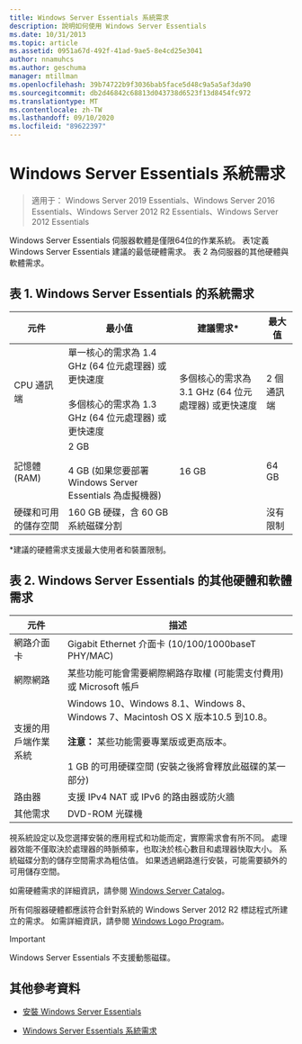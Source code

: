 ```yaml
---
title: Windows Server Essentials 系統需求
description: 說明如何使用 Windows Server Essentials
ms.date: 10/31/2013
ms.topic: article
ms.assetid: 0951a67d-492f-41ad-9ae5-8e4cd25e3041
author: nnamuhcs
ms.author: geschuma
manager: mtillman
ms.openlocfilehash: 39b74722b9f3036bab5face5d48c9a5a5af3da90
ms.sourcegitcommit: db2d46842c68813d043738d6523f13d8454fc972
ms.translationtype: MT
ms.contentlocale: zh-TW
ms.lasthandoff: 09/10/2020
ms.locfileid: "89622397"
---
```

# <a name="system-requirements-for-windows-server-essentials"></a>Windows Server Essentials 系統需求

>適用于： Windows Server 2019 Essentials、Windows Server 2016 Essentials、Windows Server 2012 R2 Essentials、Windows Server 2012 Essentials

  Windows Server Essentials 伺服器軟體是僅限64位的作業系統。 表1定義 Windows Server Essentials 建議的最低硬體需求。 表 2 為伺服器的其他硬體與軟體需求。


## <a name="table-1-system-requirements-for-windows-server-essentials"></a>表 1. Windows Server Essentials 的系統需求

|元件|最小值|建議需求*|最大值|
|---------------|-------------|-------------------|-------------|
|CPU 通訊端|單一核心的需求為 1.4 GHz (64 位元處理器) 或更快速度<br /><br /> 多個核心的需求為 1.3 GHz (64 位元處理器) 或更快速度|多個核心的需求為 3.1 GHz (64 位元處理器) 或更快速度|2 個通訊端|
|記憶體 (RAM)|2 GB<br /><br /> 4 GB (如果您要部署 Windows Server Essentials 為虛擬機器)|16 GB|64 GB|
|硬碟和可用的儲存空間|160 GB 硬碟，含 60 GB 系統磁碟分割||沒有限制|

 *建議的硬體需求支援最大使用者和裝置限制。

## <a name="table-2-additional-hardware-and-software-requirements-for-windows-server-essentials"></a>表 2. Windows Server Essentials 的其他硬體和軟體需求

|元件|描述|
|---------------|-----------------|
|網路介面卡|Gigabit Ethernet 介面卡 (10/100/1000baseT PHY/MAC)|
|網際網路|某些功能可能會需要網際網路存取權 (可能需支付費用) 或 Microsoft 帳戶|
|支援的用戶端作業系統| Windows 10、Windows 8.1、Windows 8、Windows 7、Macintosh OS X 版本10.5 到10.8。<br /><br /> **注意：** 某些功能需要專業版或更高版本。<br /><br /> 1 GB 的可用硬碟空間 (安裝之後將會釋放此磁碟的某一部分)|
|路由器|支援 IPv4 NAT 或 IPv6 的路由器或防火牆|
|其他需求|DVD-ROM 光碟機|

 視系統設定以及您選擇安裝的應用程式和功能而定，實際需求會有所不同。 處理器效能不僅取決於處理器的時脈頻率，也取決於核心數目和處理器快取大小。 系統磁碟分割的儲存空間需求為粗估值。 如果透過網路進行安裝，可能需要額外的可用儲存空間。

 如需硬體需求的詳細資訊，請參閱 [Windows Server Catalog](https://www.windowsservercatalog.com/)。

 所有伺服器硬體都應該符合針對系統的 Windows Server 2012 R2 標誌程式所建立的需求。 如需詳細資訊，請參閱 [Windows Logo Program](/previous-versions/windows/hardware/hck/dn641155(v=vs.85))。

> [!IMPORTANT]
> Windows Server Essentials 不支援動態磁碟。

## <a name="additional-references"></a>其他參考資料

-   [安裝 Windows Server Essentials](../install/Install-Windows-Server-Essentials.md)

-   [Windows Server Essentials 系統需求](system-requirements.md)